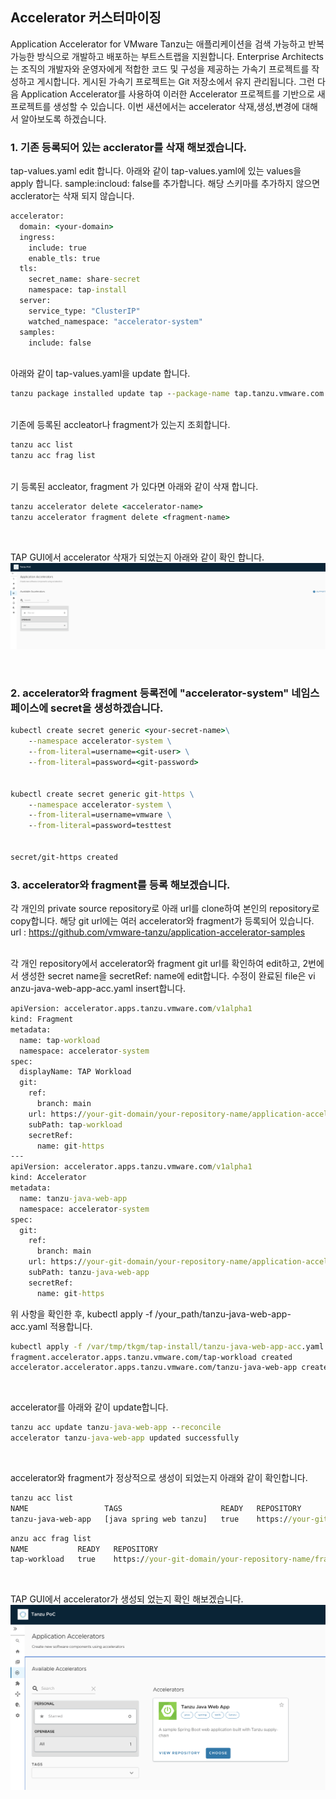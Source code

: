 ## Accelerator 커스터마이징

Application Accelerator for VMware Tanzu는 애플리케이션을 검색 가능하고 반복 가능한 방식으로 개발하고 배포하는 부트스트랩을 지원합니다.
Enterprise Architects는 조직의 개발자와 운영자에게 적합한 코드 및 구성을 제공하는 가속기 프로젝트를 작성하고 게시합니다.
게시된 가속기 프로젝트는 Git 저장소에서 유지 관리됩니다. 그런 다음 Application Accelerator를 사용하여 이러한 Accelerator 프로젝트를 기반으로 새 프로젝트를 생성할 수 있습니다.
이번 새션에서는 accelerator 삭재,생성,변경에 대해서 알아보도록 하겠습니다. 


### 1. 기존 등록되어 있는 acclerator를 삭재 해보겠습니다.
tap-values.yaml edit 합니다. 아래와 같이 tap-values.yaml에 있는 values을 apply 합니다.
sample:incloud: false를 추가합니다. 해당 스키마를 추가하지 않으면 acclerator는 삭재 되지 않습니다.

```cmd
accelerator:
  domain: <your-domain>
  ingress:
    include: true
    enable_tls: true
  tls:
    secret_name: share-secret
    namespace: tap-install
  server:
    service_type: "ClusterIP"
    watched_namespace: "accelerator-system"
  samples:
    include: false
```

<br/>
아래와 같이 tap-values.yaml을 update 합니다.

```cmd
tanzu package installed update tap --package-name tap.tanzu.vmware.com --version 1.4.2 --values-file tap-full-values.yaml -n tap-install
```


<br/>
기존에 등록된 accleator나 fragment가 있는지 조회합니다.

```cmd
tanzu acc list
tanzu acc frag list
```

<br/>
기 등록된 accleator, fragment 가 있다면 아래와 같이 삭재 합니다.

```cmd
tanzu accelerator delete <accelerator-name>
tanzu accelerator fragment delete <fragment-name>
```

<br/>

TAP GUI에서 accelerator 삭재가 되었는지 아래와 같이 확인 합니다.
![](../images/accelerators-1.png)


<br/>



### 2. accelerator와 fragment 등록전에 "accelerator-system" 네임스페이스에 secret을 생성하겠습니다.

```cmd
kubectl create secret generic <your-secret-name>\
    --namespace accelerator-system \
    --from-literal=username=<git-user> \
    --from-literal=password=<git-password>


kubectl create secret generic git-https \
    --namespace accelerator-system \
    --from-literal=username=vmware \
    --from-literal=password=testtest

    
secret/git-https created
```

### 3. accelerator와 fragment를 등록 해보겠습니다.
각 개인의 private source repository로 아래 url를 clone하여 본인의 repository로 copy합니다. 
해당 git url에는 여러 accelerator와 fragment가 등록되어 있습니다.
url : https://github.com/vmware-tanzu/application-accelerator-samples


<br/>
각 개인 repository에서 accelerator와 fragment git url를 확인하여 edit하고, 2번에서 생성한 secret name을  secretRef: name에 edit합니다.
수정이 완료된 file은 vi anzu-java-web-app-acc.yaml insert합니다. 

```cmd
apiVersion: accelerator.apps.tanzu.vmware.com/v1alpha1
kind: Fragment
metadata:
  name: tap-workload
  namespace: accelerator-system
spec:
  displayName: TAP Workload
  git:
    ref:
      branch: main
    url: https://your-git-domain/your-repository-name/application-accelerator-samples/tree/main/fragments
    subPath: tap-workload
    secretRef:
      name: git-https
---
apiVersion: accelerator.apps.tanzu.vmware.com/v1alpha1
kind: Accelerator
metadata:
  name: tanzu-java-web-app
  namespace: accelerator-system
spec:
  git:
    ref:
      branch: main
    url: https://your-git-domain/your-repository-name/application-accelerator-samples
    subPath: tanzu-java-web-app
    secretRef:
      name: git-https
```

위 사항을 확인한 후, kubectl apply -f /your_path/tanzu-java-web-app-acc.yaml 적용합니다.
```cmd
kubectl apply -f /var/tmp/tkgm/tap-install/tanzu-java-web-app-acc.yaml
fragment.accelerator.apps.tanzu.vmware.com/tap-workload created
accelerator.accelerator.apps.tanzu.vmware.com/tanzu-java-web-app created
```
<br/>


accelerator를 아래와 같이 update합니다.
```cmd
tanzu acc update tanzu-java-web-app --reconcile
accelerator tanzu-java-web-app updated successfully
```

<br/>

accelerator와 fragment가 정상적으로 생성이 되었는지 아래와 같이 확인합니다.
```cmd
tanzu acc list
NAME                 TAGS                      READY   REPOSITORY
tanzu-java-web-app   [java spring web tanzu]   true    https://your-git-domain/your-repository-name/accelerator:main:/tanzu-java-web-app
```

```cmd
anzu acc frag list
NAME           READY   REPOSITORY
tap-workload   true    https://your-git-domain/your-repository-name/fragments:main:/tap-workload
```

<br/>


TAP GUI에서 accelerator가 생성되 었는지 확인 해보겠습니다.
![](../images/accelerators-2.png)

